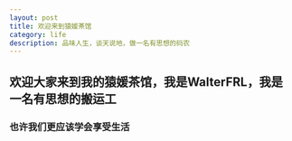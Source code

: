 ```yaml
---
layout: post
title: 欢迎来到猿媛茶馆
category: life
description: 品味人生，谈天说地，做一名有思想的码农
---
```


## 欢迎大家来到我的猿媛茶馆，我是WalterFRL，我是一名有思想的搬运工

### 也许我们更应该学会享受生活

